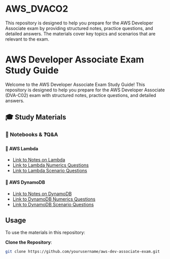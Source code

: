 # AWS_DVACO2
This repository is designed to help you prepare for the AWS Developer Associate exam by providing structured notes, practice questions, and detailed answers. The materials cover key topics and scenarios that are relevant to the exam.
# AWS Developer Associate Exam Study Guide
Welcome to the AWS Developer Associate Exam Study Guide! This repository is designed to help you prepare for the AWS Developer Associate (DVA-C02) exam with structured notes, practice questions, and detailed answers.

## 🎓 Study Materials

### 📝 Notebooks & ❓Q&A

#### 🚩 AWS Lambda 
- [Link to Notes on Lambda](./Notebooks/AWSLambda.pdf)
- [Link to Lambda Numerics Questions](https://lisireddy.medium.com/aws-lambda-numerical-questions-cd640f880009)
- [Link to Lambda Scenario Questions](https://lisireddy.medium.com/aws-lambda-scenario-based-questions-86cb7e9207e1)

#### 🚩 AWS DynamoDB 
- [Link to Notes on DynamoDB](./Notebooks/AWSLambda.pdf)
- [Link to DynamoDB Numerics Questions](https://lisireddy.medium.com/aws-dynamodb-numerical-questions-e4ea3d08cb0d)
- [Link to DynamoDB Scenario Questions](https://lisireddy.medium.com/aws-dynamodb-scenario-based-questions-1534d5fe812b)


































## Usage

To use the materials in this repository:

**Clone the Repository**:
   ```bash
   git clone https://github.com/yourusername/aws-dev-associate-exam.git
